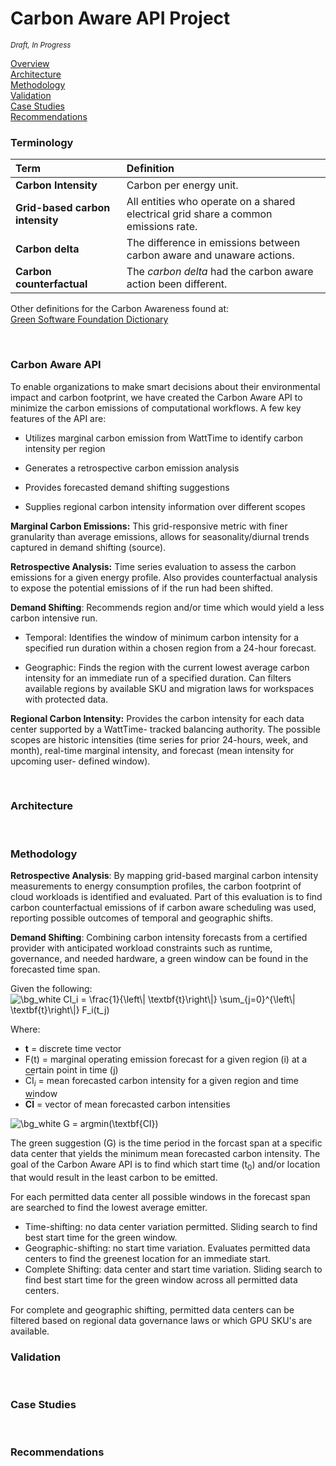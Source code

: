 # Carbon Aware API Project
<sup>*Draft, In Progress*</sup>

<a href="#Carbon Aware API">Overview</a><br>
<a href="#Tool Architecture">Architecture</a><br>
<a href="#Tool Methodology">Methodology</a><br>
<a href="#Tool Validation">Validation</a><br>
<a href="#Case Studies">Case Studies</a><br>
<a href="#Tool Recommendations">Recommendations</a><br>

### Terminology 
| Term | Definition   |
| :------------- | :---------- | 
| **Carbon Intensity** | Carbon per energy unit. |
| **Grid-based carbon intensity**   | All entities who operate on a shared electrical grid share a common emissions rate. | 
| **Carbon delta**   | The difference in emissions between carbon aware and unaware actions. | 
| **Carbon counterfactual**   | The *carbon delta* had the carbon aware action been different.| 

Other definitions for the Carbon Awareness found at: <br>
<a href = "https://github.com/Green-Software-Foundation/Dictionary/blob/dev/Dictionary/Dictionary.md">Green Software Foundation Dictionary</a>


<br>
<a name="Carbon Aware API"></a>

### Carbon Aware API

To enable organizations to make smart decisions about their environmental impact and carbon footprint, we have created the Carbon Aware API to minimize the carbon emissions of computational workflows. A few key features of the API are: 

* Utilizes marginal carbon emission from WattTime to identify carbon intensity per region 

* Generates a retrospective carbon emission analysis 

* Provides forecasted demand shifting suggestions 

* Supplies regional carbon intensity information over different scopes  

**Marginal Carbon Emissions:** This grid-responsive metric with finer granularity than average emissions, allows for seasonality/diurnal trends captured in demand shifting (source). 

**Retrospective Analysis:** Time series evaluation to assess the carbon emissions for a given energy profile. Also provides counterfactual analysis to expose the potential emissions of if the run had been shifted. 

**Demand Shifting**: Recommends region and/or time which would yield a less carbon intensive run.  

* Temporal: Identifies the window of minimum carbon intensity for a specified run duration within a chosen region from a 24-hour forecast.  

* Geographic: Finds the region with the current lowest average carbon intensity for an immediate run of a specified duration. Can filters available regions by available SKU and migration laws for workspaces with protected data.  

**Regional Carbon Intensity:** Provides the carbon intensity for each data center supported by a WattTime- tracked balancing authority.  The possible scopes are historic intensities (time series for prior 24-hours, week, and month), real-time marginal intensity, and forecast (mean intensity for upcoming user- defined window). 


<br>
<a name="Tool Architecture"></a>

### Architecture


<br>
<a name="Tool Methodology"></a>

### Methodology

**Retrospective Analysis**: By mapping grid-based marginal carbon intensity measurements to energy consumption profiles, the carbon footprint of cloud workloads is identified and evaluated.  Part of this evaluation is to find carbon counterfactual emissions of if carbon aware scheduling was used, reporting possible outcomes of temporal and geographic shifts.  


**Demand Shifting**: Combining carbon intensity forecasts from a certified provider with anticipated workload constraints such as runtime, governance, and needed hardware, a green window can be found in the forecasted time span. 

Given the following:
<br>
<img src="https://latex.codecogs.com/png.image?\dpi{100}&space;\bg_white&space;CI_i&space;=&space;\frac{1}{\left\|&space;\textbf{t}\right\|}&space;\sum_{j=0}^{\left\|&space;\textbf{t}\right\|}&space;F_i(t_j)&space;" title="\bg_white CI_i = \frac{1}{\left\| \textbf{t}\right\|} \sum_{j=0}^{\left\| \textbf{t}\right\|} F_i(t_j) " />

Where:

* **t** = discrete time vector<br>
* F(t) = marginal operating emission forecast for a given region (i) at a certain point in time (j)<br>
* <span style="text-decoration:overline">CI</span><sub><i>i</i></sub> = mean forecasted carbon intensity for a given region and time window 
* **<span style="text-decoration:overline">CI</span>** = vector of mean forecasted carbon intensities  <br>

<img src="https://latex.codecogs.com/png.image?\dpi{110}&space;\bg_white&space;G&space;=&space;argmin(\textbf{CI})" title="\bg_white G = argmin(\textbf{CI})" />

The green suggestion (G) is the time period in the forcast span at a specific data center that yields the minimum mean forecasted carbon intensity. The goal of the Carbon Aware API is to find which start time (t<sub>0</sub>) and/or location that would result in the least carbon to be emitted.  

For each permitted data center all possible windows in the forecast span are searched to find the lowest average emitter. 
* Time-shifting: no data center variation permitted. Sliding search to find best start time for the green window.
* Geographic-shifting: no start time variation. Evaluates permitted data centers to find the greenest location for an immediate start.
* Complete Shifting: data center and start time variation. Sliding search to find best start time for the green window across all permitted data centers. 

For complete and geographic shifting, permitted data centers can be filtered based on regional data governance laws or which GPU SKU's are available. 
<br>
<a name="Tool Validation"></a>

### Validation


<br>
<a name="Case Studies"></a>

### Case Studies


<br>
<a name="Tool Recommendations"></a>

### Recommendations
